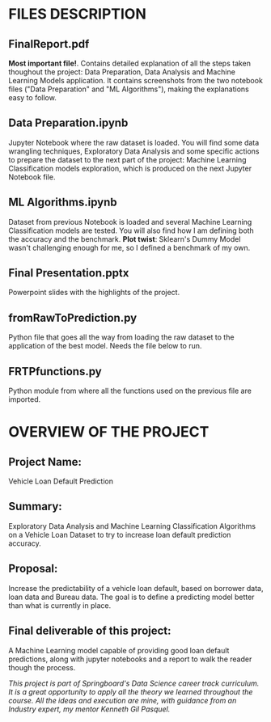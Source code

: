 # FILES DESCRIPTION
## FinalReport.pdf
<b>Most important file!</b>. Contains detailed explanation of all the steps taken thoughout the project: Data Preparation, Data Analysis and Machine Learning Models application.
It contains screenshots from the two notebook files ("Data Preparation" and "ML Algorithms"), making the explanations easy to follow.

## Data Preparation.ipynb
Jupyter Notebook where the raw dataset is loaded. You will find some data wrangling techniques, Exploratory Data Analysis and some specific actions to prepare the dataset to
the next part of the project: Machine Learning Classification models exploration, which is produced on the next Jupyter Notebook file.

## ML Algorithms.ipynb
Dataset from previous Notebook is loaded and several Machine Learning Classification models are tested. You will also find how I am defining both the accuracy and the benchmark.
<b>Plot twist</b>: Sklearn's Dummy Model wasn't challenging enough for me, so I defined a benchmark of my own.

## Final Presentation.pptx
Powerpoint slides with the highlights of the project.

## fromRawToPrediction.py
Python file that goes all the way from loading the raw dataset to the application of the best model. Needs the file below to run.

## FRTPfunctions.py
Python module from where all the functions used on the previous file are imported.

# OVERVIEW OF THE PROJECT
## Project Name: 
Vehicle Loan Default Prediction

## Summary: 
Exploratory Data Analysis and Machine Learning Classification Algorithms on a Vehicle Loan Dataset to try to increase loan default prediction accuracy.

## Proposal: 
Increase the predictability of a vehicle loan default, based on borrower data, loan data and Bureau data. The goal is to define a predicting model better than what is
currently in place.

## Final deliverable of this project: 
A Machine Learning model capable of providing good loan default predictions, along with jupyter notebooks and a report to walk the reader though the process.


<i>This project is part of Springboard's Data Science career track curriculum. It is a great opportunity to apply all the theory we learned throughout the course. All the ideas and execution are mine, with guidance from an Industry expert, my mentor Kenneth Gil Pasquel.</i>
